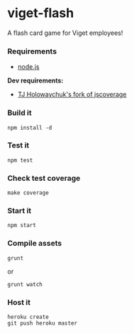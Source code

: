 # viget-flash

A flash card game for Viget employees!

### Requirements

- [node.js](http://nodejs.org/)

**Dev requirements:**

- [TJ Holowaychuk's fork of jscoverage](https://github.com/visionmedia/node-jscoverage)

### Build it

`npm install -d`

### Test it

`npm test`

### Check test coverage

`make coverage`

### Start it

`npm start`

### Compile assets

`grunt`

or

`grunt watch`

### Host it

``` shell
heroku create
git push heroku master
```
